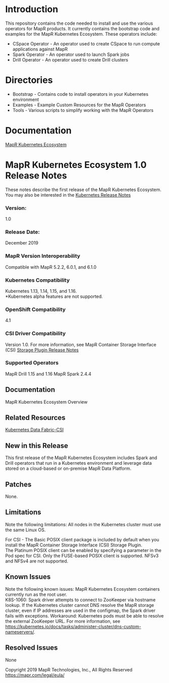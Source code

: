 # Introduction

This repository contains the code needed to install and use the various operators for MapR products. It currently contains the bootstrap code and examples for the MapR Kubernetes Ecosystem. These operators include:

* CSpace Operator - An operator used to create CSpace to run compute applications against MapR
* Spark Operator - An operator used to launch Spark jobs
* Drill Operator - An operator used to create Drill clusters

# Directories  

* Bootstrap - Contains code to install operators in your Kubernetes environment
* Examples - Example Custom Resources for the MapR Operators
* Tools - Various scripts to simplify working with the MapR Operators

# Documentation  

[MapR Kubernetes Ecosystem](https://mapr.com/docs/home/PersistentStorage/mdfk_fc_overview.html)

# MapR Kubernetes Ecosystem 1.0 Release Notes   

These notes describe the first release of the MapR Kubernetes Ecosystem.
You may also be interested in the [Kubernetes Release Notes](https://kubernetes.io/docs/setup/release/notes/)

### Version:
1.0                            

### Release Date:
December 2019                        

### MapR Version Interoperability     
Compatible with MapR 5.2.2, 6.0.1, and 6.1.0

### Kubernetes Compatibility
Kubernetes 1.13, 1.14, 1.15, and 1.16.  
*Kubernetes alpha features are not supported.

### OpenShift Compatibility      
4.1

### CSI Driver Compatibility          
Version 1.0. For more information, see MapR Container Storage Interface (CSI) [Storage Plugin Release Notes](https://mapr.com/docs/home/CSIdriver/csi_driver_1.0_release_notes.html)

### Supported Operators  
MapR Drill 1.15 and 1.16
MapR Spark 2.4.4

## Documentation  
MapR Kubernetes Ecosystem Overview

## Related Resources  
[Kubernetes Data Fabric-CSI](https://mapr.com/solutions/data-fabric/kubernetes/)


## New in this Release  
This first release of the MapR Kubernetes Ecosystem includes Spark and Drill operators that run in a Kubernetes environment and leverage data stored on a cloud-based or on-premise MapR Data Platform.

## Patches  
None.

## Limitations  
Note the following limitations:
All nodes in the Kubernetes cluster must use the same Linux OS.

For CSI  -
The Basic POSIX client package is included by default when you install the MapR Container Storage Interface (CSI) Storage Plugin.  
The Platinum POSIX client can be enabled by specifying a parameter in the Pod spec for CSI. Only the FUSE-based POSIX client is supported. NFSv3 and NFSv4 are not supported.

## Known Issues   
Note the following known issues:
MapR Kubernetes Ecosystem containers currently run as the root user.  
K8S-1060: Spark driver attempts to connect to ZooKeeper via hostname lookup. If the Kubernetes cluster cannot DNS resolve the MapR storage cluster, even if IP addresses are used in the configmap, the Spark driver fails with exceptions. Workaround: Kubernetes pods must be able to resolve the external ZooKeeper URL. For more information, see https://kubernetes.io/docs/tasks/administer-cluster/dns-custom-nameservers/.

## Resolved Issues   
None

Copyright 2019 MapR Technologies, Inc., All Rights Reserved
https://mapr.com/legal/eula/
